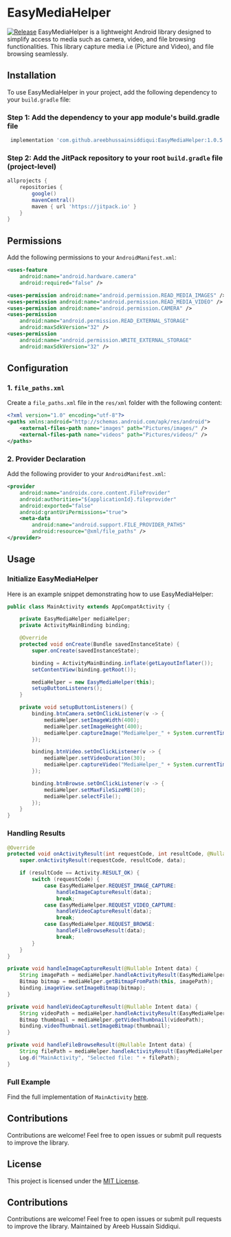# EasyMediaHelper
[![Release](https://jitpack.io/v/User/Repo.svg)](https://jitpack.io/#User/Repo)
EasyMediaHelper is a lightweight Android library designed to simplify access to media such as camera, video, and file browsing functionalities. This library capture media i.e (Picture and Video), and file browsing seamlessly.

## Installation

To use EasyMediaHelper in your project, add the following dependency to your `build.gradle` file:

### Step 1: Add the dependency to your app module's build.gradle file

```groovy
 implementation 'com.github.areebhussainsiddiqui:EasyMediaHelper:1.0.5'
```

### Step 2: Add the JitPack repository to your root `build.gradle` file (project-level)

```groovy
allprojects {
    repositories {
        google()
        mavenCentral()
        maven { url 'https://jitpack.io' }
    }
}
```
## Permissions

Add the following permissions to your `AndroidManifest.xml`:

```xml
<uses-feature
    android:name="android.hardware.camera"
    android:required="false" />

<uses-permission android:name="android.permission.READ_MEDIA_IMAGES" />
<uses-permission android:name="android.permission.READ_MEDIA_VIDEO" />
<uses-permission android:name="android.permission.CAMERA" />
<uses-permission
    android:name="android.permission.READ_EXTERNAL_STORAGE"
    android:maxSdkVersion="32" />
<uses-permission
    android:name="android.permission.WRITE_EXTERNAL_STORAGE"
    android:maxSdkVersion="32" />
```

## Configuration

### 1. `file_paths.xml`

Create a `file_paths.xml` file in the `res/xml` folder with the following content:

```xml
<?xml version="1.0" encoding="utf-8"?>
<paths xmlns:android="http://schemas.android.com/apk/res/android">
    <external-files-path name="images" path="Pictures/images/" />
    <external-files-path name="videos" path="Pictures/videos/" />
</paths>
```

### 2. Provider Declaration

Add the following provider to your `AndroidManifest.xml`:

```xml
<provider
    android:name="androidx.core.content.FileProvider"
    android:authorities="${applicationId}.fileprovider"
    android:exported="false"
    android:grantUriPermissions="true">
    <meta-data
        android:name="android.support.FILE_PROVIDER_PATHS"
        android:resource="@xml/file_paths" />
</provider>
```

## Usage

### Initialize EasyMediaHelper

Here is an example snippet demonstrating how to use EasyMediaHelper:

```java
public class MainActivity extends AppCompatActivity {

    private EasyMediaHelper mediaHelper;
    private ActivityMainBinding binding;

    @Override
    protected void onCreate(Bundle savedInstanceState) {
        super.onCreate(savedInstanceState);

        binding = ActivityMainBinding.inflate(getLayoutInflater());
        setContentView(binding.getRoot());

        mediaHelper = new EasyMediaHelper(this);
        setupButtonListeners();
    }

    private void setupButtonListeners() {
        binding.btnCamera.setOnClickListener(v -> {
            mediaHelper.setImageWidth(400);
            mediaHelper.setImageHeight(400);
            mediaHelper.captureImage("MediaHelper_" + System.currentTimeMillis());
        });

        binding.btnVideo.setOnClickListener(v -> {
            mediaHelper.setVideoDuration(30);
            mediaHelper.captureVideo("MediaHelper_" + System.currentTimeMillis());
        });

        binding.btnBrowse.setOnClickListener(v -> {
            mediaHelper.setMaxFileSizeMB(10);
            mediaHelper.selectFile();
        });
    }
}
```

### Handling Results

```java
@Override
protected void onActivityResult(int requestCode, int resultCode, @Nullable Intent data) {
    super.onActivityResult(requestCode, resultCode, data);

    if (resultCode == Activity.RESULT_OK) {
        switch (requestCode) {
            case EasyMediaHelper.REQUEST_IMAGE_CAPTURE:
                handleImageCaptureResult(data);
                break;
            case EasyMediaHelper.REQUEST_VIDEO_CAPTURE:
                handleVideoCaptureResult(data);
                break;
            case EasyMediaHelper.REQUEST_BROWSE:
                handleFileBrowseResult(data);
                break;
        }
    }
}

private void handleImageCaptureResult(@Nullable Intent data) {
    String imagePath = mediaHelper.handleActivityResult(EasyMediaHelper.REQUEST_IMAGE_CAPTURE, Activity.RESULT_OK, data);
    Bitmap bitmap = mediaHelper.getBitmapFromPath(this, imagePath);
    binding.imageView.setImageBitmap(bitmap);
}

private void handleVideoCaptureResult(@Nullable Intent data) {
    String videoPath = mediaHelper.handleActivityResult(EasyMediaHelper.REQUEST_VIDEO_CAPTURE, Activity.RESULT_OK, data);
    Bitmap thumbnail = mediaHelper.getVideoThumbnail(videoPath);
    binding.videoThumbnail.setImageBitmap(thumbnail);
}

private void handleFileBrowseResult(@Nullable Intent data) {
    String filePath = mediaHelper.handleActivityResult(EasyMediaHelper.REQUEST_BROWSE, Activity.RESULT_OK, data);
    Log.d("MainActivity", "Selected file: " + filePath);
}
```

### Full Example
Find the full implementation of `MainActivity` [here](https://github.com/areebhussainsiddiqui/EasyMediaHelper/blob/main/app/src/main/java/com/ahs/easymediahelper/MainActivity.java).

## Contributions
Contributions are welcome! Feel free to open issues or submit pull requests to improve the library.

## License
This project is licensed under the [MIT License](LICENSE).

## Contributions
Contributions are welcome! Feel free to open issues or submit pull requests to improve the library.
Maintained by Areeb Hussain Siddiqui.
